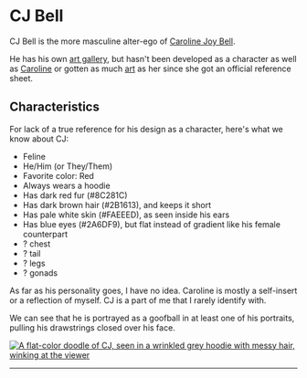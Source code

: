 # CJ Bell

CJ Bell is the more masculine alter-ego of [Caroline Joy Bell](/caroline/fursona).

He has his own [art gallery](/caroline/cj/art-gallery), but hasn't been developed as a character as well as [Caroline](/caroline/fursona)
or gotten as much [art](/caroline/art-gallery) as her since she got an official reference sheet.

## Characteristics

For lack of a true reference for his design as a character,
here's what we know about CJ:

- Feline
- He/Him (or They/Them)
- Favorite color: Red
- Always wears a hoodie
- Has dark red fur (#8C281C)
- Has dark brown hair (#2B1613), and keeps it short
- Has pale white skin (#FAEEED), as seen inside his ears
- Has blue eyes (#2A6DF9), but flat instead of gradient like his female counterpart
- ? chest
- ? tail
- ? legs
- ? gonads

As far as his personality goes, I have no idea. Caroline is mostly a self-insert or a reflection of myself. CJ is a part of me that I rarely identify with.

We can see that he is portrayed as a goofball in at least one of his portraits, pulling his drawstrings closed over his face.

[![A flat-color doodle of CJ, seen in a wrinkled grey hoodie with messy hair, winking at the viewer](/caroline/cj/images/cj_by_zaezar.png "CJ - Zaezar, June 2017")](/caroline/characters/cj/art-gallery)

---

